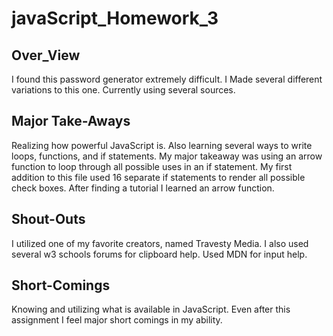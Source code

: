 # javaScript_Homework_3

## Over_View
I found this password generator extremely difficult. I Made several different variations to this one. Currently using several sources. 

## Major Take-Aways
Realizing how powerful JavaScript is. Also learning several ways to write loops, functions, and if statements. My major takeaway was using an arrow function to loop through all possible uses in an if statement. My first addition to this file used 16 separate if statements to render all possible check boxes. After finding a tutorial I learned an arrow function. 

## Shout-Outs
I utilized one of my favorite creators, named Travesty Media. I also used several w3 schools forums for clipboard help. Used MDN for input help. 
 
## Short-Comings
Knowing and utilizing what is available in JavaScript. Even after this assignment I feel major short comings in my ability. 